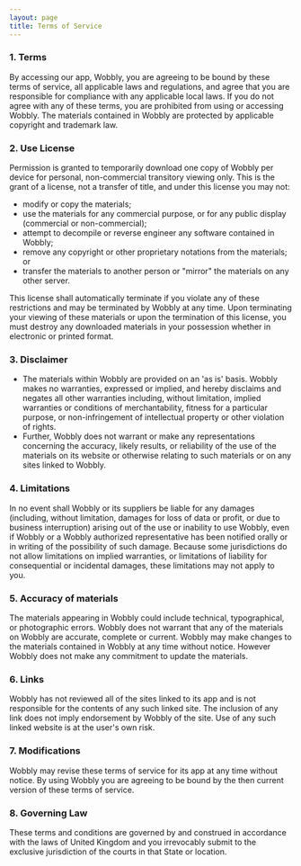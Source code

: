 ```yaml
---
layout: page
title: Terms of Service
---
```


### 1. Terms

By accessing our app, Wobbly, you are agreeing to be bound by these terms of service, all applicable laws and regulations, and agree that you are responsible for compliance with any applicable local laws. If you do not agree with any of these terms, you are prohibited from using or accessing Wobbly. The materials contained in Wobbly are protected by applicable copyright and trademark law.

### 2. Use License

Permission is granted to temporarily download one copy of Wobbly per device for personal, non-commercial transitory viewing only. This is the grant of a license, not a transfer of title, and under this license you may not:

- modify or copy the materials;
- use the materials for any commercial purpose, or for any public display (commercial or non-commercial);
- attempt to decompile or reverse engineer any software contained in Wobbly;
- remove any copyright or other proprietary notations from the materials; or
- transfer the materials to another person or "mirror" the materials on any other server.

This license shall automatically terminate if you violate any of these restrictions and may be terminated by Wobbly at any time. Upon terminating your viewing of these materials or upon the termination of this license, you must destroy any downloaded materials in your possession whether in electronic or printed format.

### 3. Disclaimer

- The materials within Wobbly are provided on an 'as is' basis. Wobbly makes no warranties, expressed or implied, and hereby disclaims and negates all other warranties including, without limitation, implied warranties or conditions of merchantability, fitness for a particular purpose, or non-infringement of intellectual property or other violation of rights.
- Further, Wobbly does not warrant or make any representations concerning the accuracy, likely results, or reliability of the use of the materials on its website or otherwise relating to such materials or on any sites linked to Wobbly.

### 4. Limitations

In no event shall Wobbly or its suppliers be liable for any damages (including, without limitation, damages for loss of data or profit, or due to business interruption) arising out of the use or inability to use Wobbly, even if Wobbly or a Wobbly authorized representative has been notified orally or in writing of the possibility of such damage. Because some jurisdictions do not allow limitations on implied warranties, or limitations of liability for consequential or incidental damages, these limitations may not apply to you.

### 5. Accuracy of materials

The materials appearing in Wobbly could include technical, typographical, or photographic errors. Wobbly does not warrant that any of the materials on Wobbly are accurate, complete or current. Wobbly may make changes to the materials contained in Wobbly at any time without notice. However Wobbly does not make any commitment to update the materials.

### 6. Links

Wobbly has not reviewed all of the sites linked to its app and is not responsible for the contents of any such linked site. The inclusion of any link does not imply endorsement by Wobbly of the site. Use of any such linked website is at the user's own risk.

### 7. Modifications

Wobbly may revise these terms of service for its app at any time without notice. By using Wobbly you are agreeing to be bound by the then current version of these terms of service.

### 8. Governing Law

These terms and conditions are governed by and construed in accordance with the laws of United Kingdom and you irrevocably submit to the exclusive jurisdiction of the courts in that State or location.
